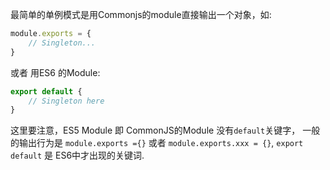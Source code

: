 
最简单的单例模式是用Commonjs的module直接输出一个对象，如:
``` javascript
module.exports = {
    // Singleton...
}
```
或者 用ES6 的Module: 

```javascript
export default {
    // Singleton here
}
```

这里要注意，ES5 Module 即 CommonJS的Module 没有`default`关键字， 一般的输出行为是 `module.exports ={}` 或者 `module.exports.xxx = {}`, `export default` 是 ES6中才出现的关键词.

